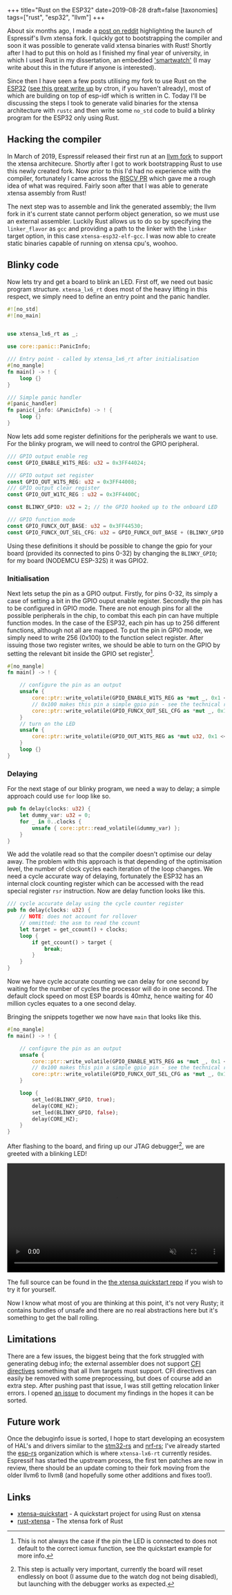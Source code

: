 +++
title="Rust on the ESP32"
date=2019-08-28
draft=false
[taxonomies]
tags=["rust", "esp32", "llvm"]
+++

About six months ago, I made a [post on reddit](https://www.reddit.com/r/rust/comments/ar2d3r/espressif_have_finally_released_an_llvm_fork_this/) highlighting the launch of Espressif's llvm xtensa fork. I quickly got to bootstrapping the compiler and soon it was possible to generate valid xtensa binaries with Rust! Shortly after I had to put this on hold as I finished my final year of university, in which I used Rust in my dissertation, an embedded ['smartwatch'](https://github.com/MWatch) (I may write about this in the future if anyone is interested).

Since then I have seen a few posts utilising my fork to use Rust on the [ESP32](https://www.espressif.com/en/products/hardware/esp32/overview) ([see this great write up](https://dentrassi.de/2019/06/16/rust-on-the-esp-and-how-to-get-started/) by ctron, if you haven't already), most of which are building on top of esp-idf which is written in C. Today I'll be discussing the steps I took to generate valid binaries for the xtensa architecture with `rustc` and then write some `no_std` code to build a blinky program for the ESP32 only using Rust.

## Hacking the compiler

In March of 2019, Espressif released their first run at an [llvm fork](https://github.com/espressif/llvm-xtensa) to support the xtensa architecure. Shortly after I got to work bootstrapping Rust to use this newly created fork. Now prior to this I'd had no experience with the compiler, fortunately I came across the [RISCV PR](https://github.com/rust-lang/rust/pull/52787) which gave me a rough idea of what was required. Fairly soon after that I was able to generate xtensa assembly from Rust!

The next step was to assemble and link the generated assembly; the llvm fork in it's current state cannot perform object generation, so we must use an external assembler. Luckily Rust allows us to do so by specifying the `linker_flavor` as `gcc` and providing a path to the linker with the `linker` target option, in this case `xtensa-esp32-elf-gcc`. I was now able to create static binaries capable of running on xtensa cpu's, woohoo.

## Blinky code

Now lets try and get a board to blink an LED. First off, we need out basic program structure. `xtensa_lx6_rt` does most of the heavy lifting in this respect, we simply need to define an entry point and the panic handler.

```rust
#![no_std]
#![no_main]


use xtensa_lx6_rt as _;

use core::panic::PanicInfo;

/// Entry point - called by xtensa_lx6_rt after initialisation
#[no_mangle]
fn main() -> ! {
    loop {}
}

/// Simple panic handler
#[panic_handler]
fn panic(_info: &PanicInfo) -> ! {
    loop {}
}
```

Now lets add some register definitions for the peripherals we want to use. For the blinky program, we will need to control the GPIO peripheral.

```rust
/// GPIO output enable reg
const GPIO_ENABLE_W1TS_REG: u32 = 0x3FF44024;

/// GPIO output set register
const GPIO_OUT_W1TS_REG: u32 = 0x3FF44008;
/// GPIO output clear register
const GPIO_OUT_W1TC_REG : u32 = 0x3FF4400C;

const BLINKY_GPIO: u32 = 2; // the GPIO hooked up to the onboard LED

/// GPIO function mode
const GPIO_FUNCX_OUT_BASE: u32 = 0x3FF44530;
const GPIO_FUNCX_OUT_SEL_CFG: u32 = GPIO_FUNCX_OUT_BASE + (BLINKY_GPIO * 4);
```

Using these definitions it should be possible to change the gpio for your board (provided its connected to pins 0-32) by changing the `BLINKY_GPIO`; for my board (NODEMCU ESP-32S) it was GPIO2.

### Initialisation

Next lets setup the pin as a GPIO output. Firstly, for pins 0-32, its simply a case of setting a bit in the GPIO ouput enable register. Secondly the pin has to be configured in GPIO mode. There are not enough pins for all the possible peripherals in the chip, to combat this each pin can have multiple function modes. In the case of the ESP32, each pin has up to 256 different functions, although not all are mapped. To put the pin in GPIO mode, we simply need to write 256 (0x100) to the function select register. After issuing those two register writes, we should be able to turn on the GPIO by setting the relevant bit inside the GPIO set register[^2].

```rust
#[no_mangle]
fn main() -> ! {

    // configure the pin as an output
    unsafe {
        core::ptr::write_volatile(GPIO_ENABLE_W1TS_REG as *mut _, 0x1 << BLINKY_GPIO);
        // 0x100 makes this pin a simple gpio pin - see the technical reference for more info
        core::ptr::write_volatile(GPIO_FUNCX_OUT_SEL_CFG as *mut _, 0x100); 
    }
    // turn on the LED
    unsafe {
        core::ptr::write_volatile(GPIO_OUT_W1TS_REG as *mut u32, 0x1 << idx);           
    }
    loop {}
}
```

### Delaying

For the next stage of our blinky program, we need a way to delay; a simple approach could use `for` loop like so.

```rust
pub fn delay(clocks: u32) {
    let dummy_var: u32 = 0;
    for _ in 0..clocks {
        unsafe { core::ptr::read_volatile(&dummy_var) };
    }
}
```
We add the volatile read so that the compiler doesn't optimise our delay away. The problem with this approach is that depending of the optimisation level, the number of clock cycles each iteration of the loop changes. We need a cycle accurate way of delaying, fortunately the ESP32 has an internal clock counting register which can be accessed with the read special register `rsr` instruction. Now are delay function looks like this.

```rust
/// cycle accurate delay using the cycle counter register
pub fn delay(clocks: u32) {
    // NOTE: does not account for rollover
    // ommitted: the asm to read the ccount
    let target = get_ccount() + clocks;
    loop {
        if get_ccount() > target {
            break;
        }
    }
}
```

Now we have cycle accurate counting we can delay for one second by waiting for the number of cycles the processor will do in one second. The default clock speed on most ESP boards is 40mhz, hence waiting for 40 million cycles equates to a one second delay.

Bringing the snippets together we now have `main` that looks like this.

```rust
#[no_mangle]
fn main() -> ! {

    // configure the pin as an output
    unsafe {
        core::ptr::write_volatile(GPIO_ENABLE_W1TS_REG as *mut _, 0x1 << BLINKY_GPIO);
        // 0x100 makes this pin a simple gpio pin - see the technical reference
        core::ptr::write_volatile(GPIO_FUNCX_OUT_SEL_CFG as *mut _, 0x100); 
    }

    loop {
        set_led(BLINKY_GPIO, true);
        delay(CORE_HZ);
        set_led(BLINKY_GPIO, false);
        delay(CORE_HZ);
    }
}
```

After flashing to the board, and firing up our JTAG debugger[^1], we are greeted with a blinking LED!

<video muted controls style="width: 100%; height:auto">
    <source src="/esp-rust-blinky.webm" type="video/mp4">
</video>

The full source can be found in the [the xtensa quickstart repo](https://github.com/MabezDev/xtensa-rust-quickstart) if you wish to try it for yourself.

Now I know what most of you are thinking at this point, it's not very Rusty; it contains bundles of unsafe and there are no real abstractions here but it's something to get the ball rolling.

## Limitations

There are a few issues, the biggest being that the fork struggled with generating debug info; the external assembler does not support [CFI directives](https://sourceware.org/binutils/docs-2.24/as/CFI-directives.html#CFI-directives) something that all llvm targets must support. CFI directives can easily be removed with some preprocessing, but does of course add an extra step. After pushing past that issue, I was still getting relocation linker errors. I opened [an issue](https://github.com/espressif/llvm-xtensa/issues/10) to document my findings in the hopes it can be sorted.

## Future work

Once the debuginfo issue is sorted, I hope to start developing an ecosystem of HAL's and drivers similar to the [stm32-rs](https://github.com/stm32-rs) and [nrf-rs](https://github.com/nrf-rs); I've already started the [esp-rs](https://github.com/esp-rs) organization which is where `xtensa-lx6-rt` currently resides. Espressif has started the upstream process, the first ten patches are now in review, there should be an update coming to their fork moving from the older llvm6 to llvm8 (and hopefully some other additions and fixes too!).

## Links

- [xtensa-quickstart](https://github.com/MabezDev/xtensa-rust-quickstart) - A quickstart project for using Rust on xtensa
- [rust-xtensa](https://github.com/MabezDev/rust-xtensa) - The xtensa fork of Rust


[^1]: This step is actually very important, currently the board will reset endlessly on boot (I assume due to the watch dog not being disabled), but launching with the debugger works as expected.

[^2]: This is not always the case if the pin the LED is connected to does not default to the correct iomux function, see the quickstart example for more info.